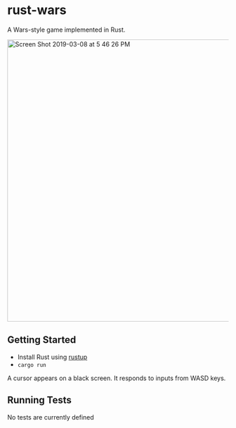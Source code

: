 # rust-wars
A Wars-style game implemented in Rust.

<img width="641" alt="Screen Shot 2019-03-08 at 5 46 26 PM" src="https://user-images.githubusercontent.com/2590422/54060458-bfe27780-41ca-11e9-88b6-9d78e8e1bddc.png">


## Getting Started

- Install Rust using [rustup](https://rustup.rs/)
- `cargo run`

A cursor appears on a black screen. It responds to inputs from WASD keys.

## Running Tests

No tests are currently defined
